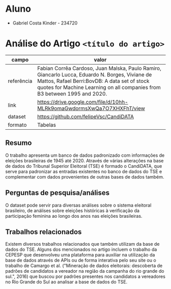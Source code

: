 # Aluno
* Gabriel Costa Kinder - 234720

# Análise do Artigo `<título do artigo>`

| campo | valor |
|------------|----------------------------------------|
| referência | Fabian Corrêa Cardoso, Juan Malska, Paulo Ramiro, Giancarlo Lucca, Eduardo N. Borges, Viviane de Mattos, Rafael Berri:BovDB: A data set of stock quotes for Machine Learning on all companies from B3 between 1995 and 2020. |
| link       | https://drive.google.com/file/d/10hh-MLRk9omaGwdormsXwQa7O7XHXFhT/view |
| dataset | https://github.com/felipeVsc/CandiDATA |
| formato | Tabelas |


## Resumo

O trabalho apresenta um banco de dados padronizado com informações de eleições brasileiras de 1945 até 2020. Através de várias alterações na base de dados do Tribunal Superior Eleitoral (TSE) é formado o CandiDATA, que serve para padronizar as entradas existentes no banco de dados do TSE e complementar com dados provenientes de outras bases de dados também.

## Perguntas de pesquisa/análises

O dataset pode servir para diversas análises sobre o sistema eleitoral brasileiro, de análises sobre eleições históricas à verificação da participação feminina ao longo dos anos nas eleições brasileiras.

## Trabalhos relacionados
Existem diversos trabalhos relacionados que também utilizam da base de dados do TSE. Alguns dos mencionados no artigo incluem o trabalho da CEPESP que desenvolveu uma plataforma para auxiliar na utilização da base de dados através de APIs ou de forma interativa pelo seu site ou o trabalho de Camargo et al. ("Mineração de dados eleitorais: descoberta de padrões de candidatos a vereador na região da campanha do rio grande do sul.", 2016) que buscou por padrões presentes nos candidatos a vereadores no Rio Grande do Sul ao analisar a base de dados do TSE.
